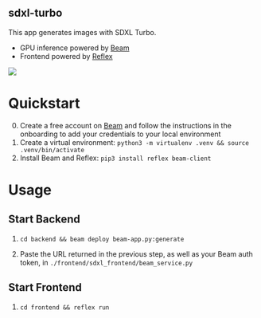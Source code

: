 ## sdxl-turbo

This app generates images with SDXL Turbo.

- GPU inference powered by [Beam](https://beam.cloud)
- Frontend powered by [Reflex](https://reflex.dev/)

![](/static/reflex-ui.png)

# Quickstart

0. Create a free account on [Beam](https://beam.cloud) and follow the instructions in the onboarding to add your credentials to your local environment
1. Create a virtual environment: `python3 -m virtualenv .venv && source .venv/bin/activate`
2. Install Beam and Reflex: `pip3 install reflex beam-client`

# Usage

## Start Backend

1. `cd backend && beam deploy beam-app.py:generate`

2. Paste the URL returned in the previous step, as well as your Beam auth token, in `./frontend/sdxl_frontend/beam_service.py`

## Start Frontend

1. `cd frontend && reflex run`
